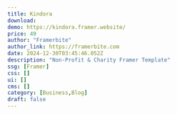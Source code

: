```yaml
---
title: Kindora
download:
demo: https://kindora.framer.website/
price: 49
author: "Framerbite"
author_link: https://framerbite.com
date: 2024-12-30T03:45:46.052Z
description: "Non-Profit & Charity Framer Template"
ssg: [Framer]
css: []
ui: []
cms: []
category: [Business,Blog]
draft: false
---
```

